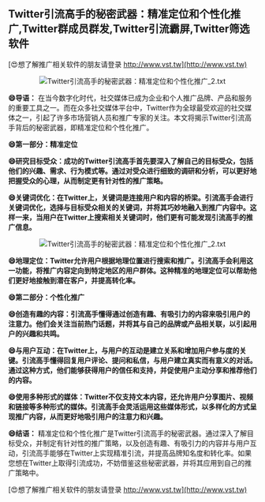 ## **Twitter引流高手的秘密武器：精准定位和个性化推广,Twitter群成员群发,Twitter引流霸屏,Twitter筛选软件**

[😍想了解推广相关软件的朋友请登录 http://www.vst.tw](http://www.vst.tw)

 <center><img src="https://vst.tw/MP4/tuiguang/png/1.png" alt="Twitter引流高手的秘密武器：精准定位和个性化推广_2.txt"></center>

**😄导语：**
在当今数字化时代，社交媒体已成为企业和个人推广品牌、产品和服务的重要工具之一。而在众多社交媒体平台中，Twitter作为全球最受欢迎的社交媒体之一，引起了许多市场营销人员和推广专家的关注。本文将揭示Twitter引流高手背后的秘密武器，即精准定位和个性化推广。

**😄第一部分：精准定位**

**😄研究目标受众：成功的Twitter引流高手首先要深入了解自己的目标受众，包括他们的兴趣、需求、行为模式等。通过对受众进行细致的调研和分析，可以更好地把握受众的心理，从而制定更有针对性的推广策略。**

**😄关键词优化：在Twitter上，关键词是连接用户和内容的桥梁。引流高手会进行关键词优化，选择与目标受众相关的关键词，并将其巧妙地融入到推广内容中。这样一来，当用户在Twitter上搜索相关关键词时，他们更有可能发现引流高手的推广信息。**

 <center><img src="https://vst.tw/MP4/tuiguang/png/1.png" alt="Twitter引流高手的秘密武器：精准定位和个性化推广_2.txt"></center>

**😄地理定位：Twitter允许用户根据地理位置进行搜索和推广。引流高手会利用这一功能，将推广内容定向到特定地区的用户群体。这种精准的地理定位可以帮助他们更好地接触到潜在客户，并提高转化率。**

**😄第二部分：个性化推广**

**😄创造有趣的内容：引流高手懂得通过创造有趣、有吸引力的内容来吸引用户的注意力。他们会关注当前热门话题，并将其与自己的品牌或产品相关联，以引起用户的兴趣和共鸣。**

**😄与用户互动：在Twitter上，与用户的互动是建立关系和增加用户参与度的关键。引流高手懂得回复用户评论、提问和私信，与用户建立真实而有意义的对话。通过这种方式，他们能够获得用户的信任和支持，并促使用户主动分享和推荐他们的内容。**

**😄使用多种形式的媒体：Twitter不仅支持文本内容，还允许用户分享图片、视频和链接等多种形式的媒体。引流高手会灵活运用这些媒体形式，以多样化的方式呈现推广内容，从而更好地吸引用户的注意力和兴趣。**

**😄结语：**
精准定位和个性化推广是Twitter引流高手的秘密武器。通过深入了解目标受众，并制定有针对性的推广策略，以及创造有趣、有吸引力的内容并与用户互动，引流高手能够在Twitter上实现精准引流，并提高品牌知名度和转化率。如果您想在Twitter上取得引流成功，不妨借鉴这些秘密武器，并将其应用到自己的推广策略中。

[😍想了解推广相关软件的朋友请登录 http://www.vst.tw](http://www.vst.tw)



